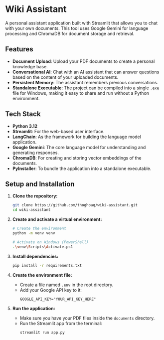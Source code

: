 # Wiki Assistant

A personal assistant application built with Streamlit that allows you to chat with your own documents. This tool uses Google Gemini for language processing and ChromaDB for document storage and retrieval.

## Features

- **Document Upload**: Upload your PDF documents to create a personal knowledge base.
- **Conversational AI**: Chat with an AI assistant that can answer questions based on the content of your uploaded documents.
- **Persistent Memory**: The assistant remembers previous conversations.
- **Standalone Executable**: The project can be compiled into a single `.exe` file for Windows, making it easy to share and run without a Python environment.

## Tech Stack

- **Python 3.12**
- **Streamlit**: For the web-based user interface.
- **LangChain**: As the framework for building the language model application.
- **Google Gemini**: The core language model for understanding and generating responses.
- **ChromaDB**: For creating and storing vector embeddings of the documents.
- **PyInstaller**: To bundle the application into a standalone executable.

## Setup and Installation

1.  **Clone the repository:**
    ```bash
    git clone https://github.com/thoghoaq/wiki-assistant.git
    cd wiki-assistant
    ```

2.  **Create and activate a virtual environment:**
    ```bash
    # Create the environment
    python -m venv venv

    # Activate on Windows (PowerShell)
    .\venv\Scripts\Activate.ps1
    ```

3.  **Install dependencies:**
    ```bash
    pip install -r requirements.txt
    ```

4.  **Create the environment file:**
    - Create a file named `.env` in the root directory.
    - Add your Google API key to it:
      ```
      GOOGLE_API_KEY="YOUR_API_KEY_HERE"
      ```

5.  **Run the application:**
    - Make sure you have your PDF files inside the `documents` directory.
    - Run the Streamlit app from the terminal:
      ```bash
      streamlit run app.py
      ```
